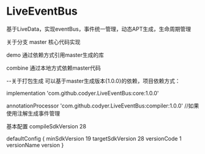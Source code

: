 # LiveEventBus
基于LiveData，实现eventBus，事件统一管理，动态APT生成，生命周期管理

关于分支
master
核心代码实现

demo
通过依赖方式引用master生成的库

combine
通过本地方式依赖master代码


--关于打包生成
可以基于master生成版本{1.0.0}的依赖，项目依赖方式：

implementation 'com.github.codyer.LiveEventBus:core:1.0.0'

annotationProcessor 'com.github.codyer.LiveEventBus:compiler:1.0.0' //如果使用注解生成事件管理

基本配置
compileSdkVersion 28

defaultConfig {
    minSdkVersion 19
    targetSdkVersion 28
    versionCode 1
    versionName version
}
